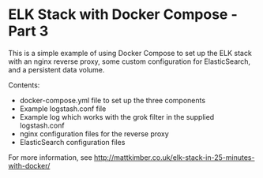 # ELK Stack with Docker Compose - Part 3

This is a simple example of using Docker Compose to set up the ELK stack with an nginx reverse proxy, some custom configuration for ElasticSearch, and a persistent data volume.

Contents:

* docker-compose.yml file to set up the three components
* Example logstash.conf file
* Example log which works with the grok filter in the supplied logstash.conf
* nginx configuration files for the reverse proxy
* ElasticSearch configuration files

For more information, see http://mattkimber.co.uk/elk-stack-in-25-minutes-with-docker/
